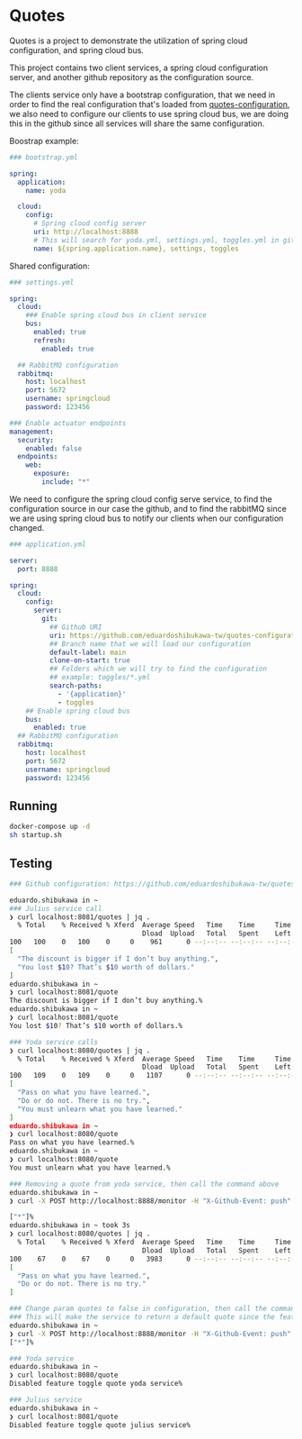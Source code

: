 # Quotes

Quotes is a project to demonstrate the utilization of spring cloud configuration, and spring cloud bus. 

This project contains two client services, a spring cloud configuration server, and another github repository
as the configuration source.

The clients service only have a bootstrap configuration, that we need in order to find the real configuration 
that's loaded from [quotes-configuration](https://github.com/eduardoshibukawa-tw/quotes-configuration), we also need 
to configure our clients to use spring cloud bus, we are doing this in the github since all services 
will share the same configuration.


Boostrap example:
```yml
### bootstrap.yml

spring:
  application:
    name: yoda

  cloud:
    config:
      # Spring cloud config server
      uri: http://localhost:8888 
      # This will search for yoda.yml, settings.yml, toggles.yml in github configuration
      name: ${spring.application.name}, settings, toggles
```

Shared configuration:
```yml
### settings.yml

spring:
  cloud:
    ### Enable spring cloud bus in client service
    bus:
      enabled: true
      refresh:
        enabled: true

  ## RabbitMQ configuration
  rabbitmq:
    host: localhost
    port: 5672
    username: springcloud
    password: 123456

### Enable actuator endpoints
management:
  security:
    enabled: false
  endpoints:
    web:
      exposure:
        include: "*"
```

We need to configure the spring cloud config serve service, to find the configuration source in our case the github,
and to find the rabbitMQ since we are using spring cloud bus to notify our clients when our configuration changed.

```yml
### application.yml

server:
  port: 8888

spring:
  cloud:
    config:
      server:
        git:
          ## Github URI 
          uri: https://github.com/eduardoshibukawa-tw/quotes-configuration
          ## Branch name that we will load our configuration 
          default-label: main
          clone-on-start: true
          ## Folders which we will try to find the configuration
          ## example: toggles/*.yml
          search-paths:
            - '{application}'
            - toggles
    ## Enable spring cloud bus
    bus:
      enabled: true
  ## RabbitMQ configuration
  rabbitmq:
    host: localhost
    port: 5672
    username: springcloud
    password: 123456
```
## Running

```bash
docker-compose up -d
sh startup.sh
```

## Testing

```bash
### Github configuration: https://github.com/eduardoshibukawa-tw/quotes-configuration

eduardo.shibukawa in ~
### Julius service call
❯ curl localhost:8081/quotes | jq .
  % Total    % Received % Xferd  Average Speed   Time    Time     Time  Current
                                 Dload  Upload   Total   Spent    Left  Speed
100   100    0   100    0     0    961      0 --:--:-- --:--:-- --:--:--  1041
[
  "The discount is bigger if I don’t buy anything.",
  "You lost $10? That’s $10 worth of dollars."
]
eduardo.shibukawa in ~
❯ curl localhost:8081/quote
The discount is bigger if I don’t buy anything.%
eduardo.shibukawa in ~
❯ curl localhost:8081/quote
You lost $10? That’s $10 worth of dollars.%

### Yoda service calls
❯ curl localhost:8080/quotes | jq .
  % Total    % Received % Xferd  Average Speed   Time    Time     Time  Current
                                 Dload  Upload   Total   Spent    Left  Speed
100   109    0   109    0     0   1107      0 --:--:-- --:--:-- --:--:--  1211
[
  "Pass on what you have learned.",
  "Do or do not. There is no try.",
  "You must unlearn what you have learned."
]
eduardo.shibukawa in ~
❯ curl localhost:8080/quote
Pass on what you have learned.%
eduardo.shibukawa in ~
❯ curl localhost:8080/quote
You must unlearn what you have learned.%

### Removing a quote from yoda service, then call the command above
eduardo.shibukawa in ~
❯ curl -X POST http://localhost:8888/monitor -H "X-Github-Event: push" -H "Content-Type: application/json" -d '{"commits": [{"modified": ["application.properties"]}]}'

["*"]%
eduardo.shibukawa in ~ took 3s
❯ curl localhost:8080/quotes | jq .
  % Total    % Received % Xferd  Average Speed   Time    Time     Time  Current
                                 Dload  Upload   Total   Spent    Left  Speed
100    67    0    67    0     0   3983      0 --:--:-- --:--:-- --:--:--  7444
[
  "Pass on what you have learned.",
  "Do or do not. There is no try."
]

### Change param quotes to false in configuration, then call the command above
### This will make the service to return a default quote since the feature toggle will be disabled
eduardo.shibukawa in ~
❯ curl -X POST http://localhost:8888/monitor -H "X-Github-Event: push" -H "Content-Type: application/json" -d '{"commits": [{"modified": ["application.properties"]}]}'
["*"]%

### Yoda service
eduardo.shibukawa in ~
❯ curl localhost:8080/quote
Disabled feature toggle quote yoda service%

### Julius service
eduardo.shibukawa in ~
❯ curl localhost:8081/quote
Disabled feature toggle quote julius service%
```
